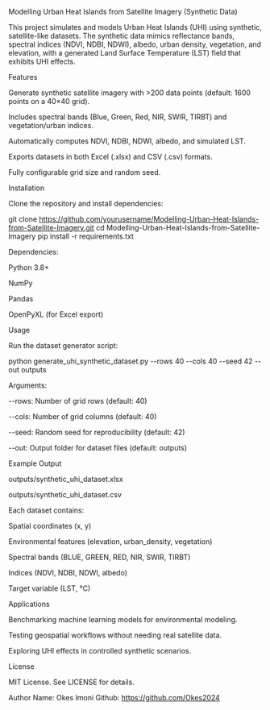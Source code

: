 Modelling Urban Heat Islands from Satellite Imagery (Synthetic Data)

This project simulates and models Urban Heat Islands (UHI) using synthetic, satellite-like datasets. The synthetic data mimics reflectance bands, spectral indices (NDVI, NDBI, NDWI), albedo, urban density, vegetation, and elevation, with a generated Land Surface Temperature (LST) field that exhibits UHI effects.

Features

Generate synthetic satellite imagery with >200 data points (default: 1600 points on a 40×40 grid).

Includes spectral bands (Blue, Green, Red, NIR, SWIR, TIRBT) and vegetation/urban indices.

Automatically computes NDVI, NDBI, NDWI, albedo, and simulated LST.

Exports datasets in both Excel (.xlsx) and CSV (.csv) formats.

Fully configurable grid size and random seed.

Installation

Clone the repository and install dependencies:

git clone https://github.com/yourusername/Modelling-Urban-Heat-Islands-from-Satellite-Imagery.git
cd Modelling-Urban-Heat-Islands-from-Satellite-Imagery
pip install -r requirements.txt


Dependencies:

Python 3.8+

NumPy

Pandas

OpenPyXL (for Excel export)

Usage

Run the dataset generator script:

python generate_uhi_synthetic_dataset.py --rows 40 --cols 40 --seed 42 --out outputs


Arguments:

--rows: Number of grid rows (default: 40)

--cols: Number of grid columns (default: 40)

--seed: Random seed for reproducibility (default: 42)

--out: Output folder for dataset files (default: outputs)

Example Output

outputs/synthetic_uhi_dataset.xlsx

outputs/synthetic_uhi_dataset.csv

Each dataset contains:

Spatial coordinates (x, y)

Environmental features (elevation, urban_density, vegetation)

Spectral bands (BLUE, GREEN, RED, NIR, SWIR, TIRBT)

Indices (NDVI, NDBI, NDWI, albedo)

Target variable (LST, °C)

Applications

Benchmarking machine learning models for environmental modeling.

Testing geospatial workflows without needing real satellite data.

Exploring UHI effects in controlled synthetic scenarios.

License

MIT License. See LICENSE for details.

Author Name: Okes Imoni
Github: https://github.com/Okes2024
